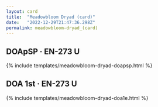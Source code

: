 ```yaml
---
layout: card
title:  "Meadowbloom Dryad (card)"
date:   "2022-12-29T21:47:36.298Z"
permalink: meadowbloom-dryad_(card)
---
```


## DOApSP &middot; EN-273 U

{% include templates/meadowbloom-dryad-doapsp.html %}


## DOA 1st &middot; EN-273 U

{% include templates/meadowbloom-dryad-doa1e.html %}
